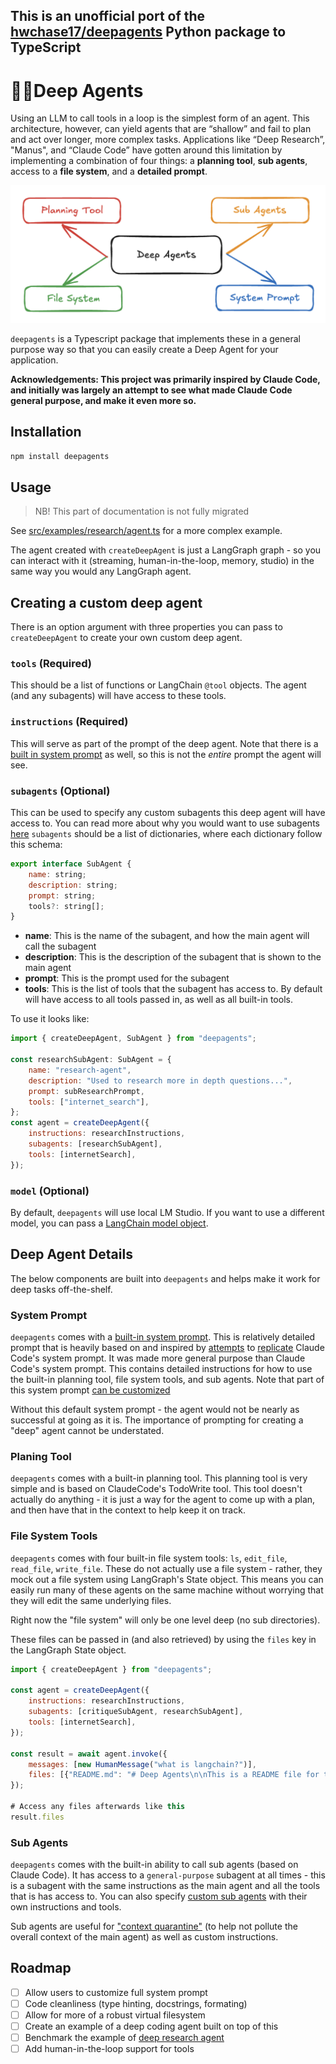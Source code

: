 ## This is an unofficial port of the [hwchase17/deepagents](https://github.com/hwchase17/deepagents) Python package to TypeScript

# 🧠🤖Deep Agents

Using an LLM to call tools in a loop is the simplest form of an agent.
This architecture, however, can yield agents that are “shallow” and fail to plan and act over longer, more complex tasks.
Applications like “Deep Research”, "Manus", and “Claude Code” have gotten around this limitation by implementing a combination of four things:
a **planning tool**, **sub agents**, access to a **file system**, and a **detailed prompt**.

<img src="deep_agents.png" alt="deep agent" width="600"/>

`deepagents` is a Typescript package that implements these in a general purpose way so that you can easily create a Deep Agent for your application.

**Acknowledgements: This project was primarily inspired by Claude Code, and initially was largely an attempt to see what made Claude Code general purpose, and make it even more so.**

## Installation

```bash
npm install deepagents
```

## Usage

> NB! This part of documentation is not fully migrated

See [src/examples/research/agent.ts](src/examples/research/agent.ts) for a more complex example.

The agent created with `createDeepAgent` is just a LangGraph graph - so you can interact with it (streaming, human-in-the-loop, memory, studio)
in the same way you would any LangGraph agent.

## Creating a custom deep agent

There is an option argument with three properties you can pass to `createDeepAgent` to create your own custom deep agent.

### `tools` (Required)

This should be a list of functions or LangChain `@tool` objects.
The agent (and any subagents) will have access to these tools.

### `instructions` (Required)

This will serve as part of the prompt of the deep agent.
Note that there is a [built in system prompt](#built-in-prompt) as well, so this is not the _entire_ prompt the agent will see.

### `subagents` (Optional)

This can be used to specify any custom subagents this deep agent will have access to.
You can read more about why you would want to use subagents [here](#sub-agents)
`subagents` should be a list of dictionaries, where each dictionary follow this schema:

```js
export interface SubAgent {
    name: string;
    description: string;
    prompt: string;
    tools?: string[];
}
```

-   **name**: This is the name of the subagent, and how the main agent will call the subagent
-   **description**: This is the description of the subagent that is shown to the main agent
-   **prompt**: This is the prompt used for the subagent
-   **tools**: This is the list of tools that the subagent has access to. By default will have access to all tools passed in, as well as all built-in tools.

To use it looks like:

```js
import { createDeepAgent, SubAgent } from "deepagents";

const researchSubAgent: SubAgent = {
    name: "research-agent",
    description: "Used to research more in depth questions...",
    prompt: subResearchPrompt,
    tools: ["internet_search"],
};
const agent = createDeepAgent({
    instructions: researchInstructions,
    subagents: [researchSubAgent],
    tools: [internetSearch],
});
```

### `model` (Optional)

By default, `deepagents` will use local LM Studio. If you want to use a different model,
you can pass a [LangChain model object](https://js.langchain.com/docs/integrations/chat/).

## Deep Agent Details

The below components are built into `deepagents` and helps make it work for deep tasks off-the-shelf.

### System Prompt

`deepagents` comes with a [built-in system prompt](src/prompts.ts). This is relatively detailed prompt that is heavily based on and inspired by [attempts](https://github.com/kn1026/cc/blob/main/claudecode.md) to [replicate](https://github.com/asgeirtj/system_prompts_leaks/blob/main/Anthropic/claude-code.md)
Claude Code's system prompt. It was made more general purpose than Claude Code's system prompt.
This contains detailed instructions for how to use the built-in planning tool, file system tools, and sub agents.
Note that part of this system prompt [can be customized](#promptprefix--required-)

Without this default system prompt - the agent would not be nearly as successful at going as it is.
The importance of prompting for creating a "deep" agent cannot be understated.

### Planing Tool

`deepagents` comes with a built-in planning tool. This planning tool is very simple and is based on ClaudeCode's TodoWrite tool.
This tool doesn't actually do anything - it is just a way for the agent to come up with a plan, and then have that in the context to help keep it on track.

### File System Tools

`deepagents` comes with four built-in file system tools: `ls`, `edit_file`, `read_file`, `write_file`.
These do not actually use a file system - rather, they mock out a file system using LangGraph's State object.
This means you can easily run many of these agents on the same machine without worrying that they will edit the same underlying files.

Right now the "file system" will only be one level deep (no sub directories).

These files can be passed in (and also retrieved) by using the `files` key in the LangGraph State object.

```js
import { createDeepAgent } from "deepagents";

const agent = createDeepAgent({
    instructions: researchInstructions,
    subagents: [critiqueSubAgent, researchSubAgent],
    tools: [internetSearch],
});

const result = await agent.invoke({
    messages: [new HumanMessage("what is langchain?")],
    files: [{"README.md": "# Deep Agents\n\nThis is a README file for the deep agents example."}],
});

# Access any files afterwards like this
result.files
```

### Sub Agents

`deepagents` comes with the built-in ability to call sub agents (based on Claude Code).
It has access to a `general-purpose` subagent at all times - this is a subagent with the same instructions as the main agent and all the tools that is has access to.
You can also specify [custom sub agents](#subagents--optional-) with their own instructions and tools.

Sub agents are useful for ["context quarantine"](https://www.dbreunig.com/2025/06/26/how-to-fix-your-context.html#context-quarantine) (to help not pollute the overall context of the main agent)
as well as custom instructions.

## Roadmap

-   [ ] Allow users to customize full system prompt
-   [ ] Code cleanliness (type hinting, docstrings, formating)
-   [ ] Allow for more of a robust virtual filesystem
-   [ ] Create an example of a deep coding agent built on top of this
-   [ ] Benchmark the example of [deep research agent](src/examples/research/agent.ts)
-   [ ] Add human-in-the-loop support for tools
